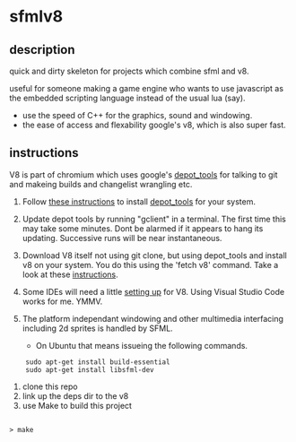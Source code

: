# sfmlv8

## description

quick and dirty skeleton for projects which combine sfml and v8. 

useful for someone making a game engine who wants to use javascript as the embedded scripting language instead of the usual lua (say).

 - use the speed of C++ for the graphics, sound and windowing.
 - the ease of access and flexability google's v8, which is also super fast.  

## instructions

V8 is part of chromium which uses google's [depot_tools](https://www.chromium.org/developers/how-tos/install-depot-tools/
) for talking to git and makeing builds and changelist wrangling etc. 

1. Follow [these instructions](https://commondatastorage.googleapis.com/chrome-infra-docs/flat/depot_tools/docs/html/depot_tools_tutorial.html#_setting_up) to install [depot_tools](https://www.chromium.org/developers/how-tos/install-depot-tools/
) for your system. 

1. Update depot tools by running "gclient" in a terminal. The first time this may take some minutes. Dont be alarmed if it appears to hang its updating. Successive runs will be near instantaneous.

1. Download V8 itself not using git clone, but using depot_tools and install v8 on your system. You do this using the 'fetch v8' command. Take a look at these [instructions](https://v8.dev/docs/source-code#using-git). 

1. Some IDEs will need a little [setting up](https://v8.dev/docs/ide-setup) for V8. Using Visual Studio Code works for me. YMMV.

1. The platform independant windowing and other multimedia interfacing including 2d sprites is handled by SFML. 
    - On Ubuntu that means issueing the following commands.
~~~
    sudo apt-get install build-essential
    sudo apt-get install libsfml-dev
~~~


1. clone this repo
1. link up the deps dir to the v8
1. use Make to build this project


~~~

> make

~~~

